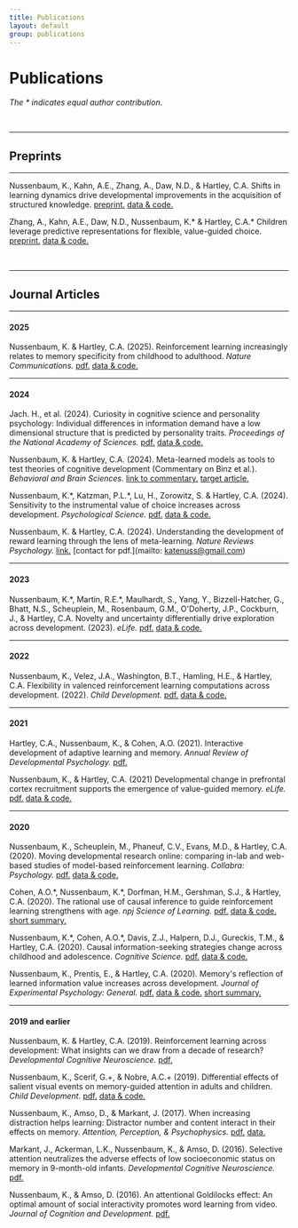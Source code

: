 ```yaml
---
title: Publications
layout: default
group: publications
---
```



# Publications
*The * indicates equal author contribution.*

<br> 

----
## Preprints
----

Nussenbaum, K., Kahn, A.E., Zhang, A., Daw, N.D., & Hartley, C.A. Shifts in learning dynamics drive developmental improvements in the acquisition of structured knowledge. [preprint.](https://osf.io/preprints/psyarxiv/amvth_v1) [data & code.](https://osf.io/6zwe2/)

Zhang, A., Kahn, A.E., Daw, N.D., Nussenbaum, K.\* & Hartley, C.A.\* Children leverage predictive representations for flexible, value-guided choice. [preprint.](https://osf.io/preprints/psyarxiv/y3dzn) [data & code.](https://osf.io/g83rp/) 


<br>

----
## Journal Articles
----

#### 2025
Nussenbaum, K. & Hartley, C.A. (2025). Reinforcement learning increasingly relates to memory specificity from childhood to adulthood. *Nature Communications.* [pdf.](/static/papers/Nussenbaum_2025_NatComms.pdf) [data & code.](https://osf.io/8yjvr/) 

----
#### 2024
Jach. H., et al. (2024). Curiosity in cognitive science and personality psychology: Individual differences in information demand have a low dimensional structure that is predicted by personality traits. *Proceedings of the National Academy of Sciences.* [pdf.](/static/papers/Jach_2024_PNAS.pdf) [data & code.](https://osf.io/kc9pb/)

Nussenbaum, K. & Hartley, C.A. (2024). Meta-learned models as tools to test theories of cognitive development (Commentary on Binz et al.). *Behavioral and Brain Sciences.* [link to commentary.](https://doi.org/10.1017/S0140525X24000281) [target article.](/static/papers/Binz_2024_BBS.pdf)

Nussenbaum, K.\*, Katzman, P.L.\*, Lu, H., Zorowitz, S. & Hartley, C.A. (2024). Sensitivity to the instrumental value of choice increases across development. *Psychological Science.* [pdf.](/static/papers/Nussenbaum_2024_PsychSci.pdf) [data & code.](https://osf.io/69rs8/) 

Nussenbaum, K. & Hartley, C.A. (2024). Understanding the development of reward learning through the lens of meta-learning. *Nature Reviews Psychology.* [link.](https://www.nature.com/articles/s44159-024-00304-1) [contact for pdf.](mailto: katenuss@gmail.com)

----
#### 2023
Nussenbaum, K.\*, Martin, R.E.\*, Maulhardt, S., Yang, Y., Bizzell-Hatcher, G., Bhatt, N.S., Scheuplein, M., Rosenbaum, G.M., O'Doherty, J.P., Cockburn, J., & Hartley, C.A. Novelty and uncertainty differentially drive exploration across development. (2023). *eLife.* [pdf.](/static/papers/Nussenbaum_2023_eLife.pdf) [data & code.](https://osf.io/cwf2k/) 

----
#### 2022
Nussenbaum, K., Velez, J.A., Washington, B.T., Hamling, H.E., & Hartley, C.A. Flexibility in valenced reinforcement learning computations across development. (2022). *Child Development.* [pdf.](/static/papers/Nussenbaum_2022_ChildDev.pdf) [data & code.](https://osf.io/p2ybw)

----
#### 2021
Hartley, C.A., Nussenbaum, K., & Cohen, A.O. (2021). Interactive development of adaptive learning and memory. *Annual Review of Developmental Psychology.* [pdf.](/static/papers/HartleyNussenbaumCohen_2021_AnnualReview.pdf) 

Nussenbaum, K., & Hartley, C.A. (2021) Developmental change in prefrontal cortex recruitment supports the emergence of value-guided memory. *eLife.* [pdf.](/static/papers/Nussenbaum_2021_eLife.pdf) [data & code.](https://osf.io/2fkbj/)

----
#### 2020
Nussenbaum, K., Scheuplein, M., Phaneuf, C.V., Evans, M.D., & Hartley, C.A. (2020). Moving developmental research online: comparing in-lab and web-based studies of model-based reinforcement learning. *Collabra: Psychology.* [pdf.](/static/papers/Nussenbaum_2020_Collabra.pdf) [data & code.](https://github.com/hartleylabnyu/online-two-step-replication) 

Cohen, A.O.\*,  Nussenbaum, K.\*, Dorfman, H.M., Gershman, S.J., & Hartley, C.A. (2020). The rational use of causal inference to guide reinforcement learning strengthens with age. *npj Science of Learning.* [pdf.](/static/papers/Cohen_2020_npj.pdf) [data & code.](https://github.com/hartleylabnyu/dev-causal-inference) [short summary.](https://npjscilearncommunity.nature.com/posts/the-hidden-agent-of-decision-making)

Nussenbaum, K.\*, Cohen, A.O.\*, Davis, Z.J., Halpern, D.J., Gureckis, T.M., & Hartley, C.A. (2020). Causal information-seeking strategies change across childhood and adolescence. *Cognitive Science.* [pdf.](/static/papers/Nussenbaum_2020_CogSci.pdf) [data & code.](https://osf.io/cp3sj/) 

Nussenbaum, K., Prentis, E., & Hartley, C.A. (2020). Memory's reflection of learned information value increases across development. *Journal of Experimental Psychology: General.* [pdf.](/static/papers/Nussenbaum_2020_JEPG.pdf) [data & code.](https://osf.io/h9ncs/) [short summary.](https://www.comebebrainy.com/blog/2020/3/23/kate-nussenbaum)

----
#### 2019 and earlier
Nussenbaum, K. & Hartley, C.A. (2019). Reinforcement learning across development: What insights can we draw from a decade of research? *Developmental Cognitive Neuroscience.* [pdf.](/static/papers/Nussenbaum_2019_DCN.pdf)

Nussenbaum, K., Scerif, G.+, & Nobre, A.C.+ (2019). Differential effects of salient visual events on memory-guided attention in adults and children. *Child Development.* [pdf.](/static/papers/Nussenbaum_2019_CDEV.pdf) [data & code.](https://osf.io/fjpcg/)

Nussenbaum, K., Amso, D., & Markant, J. (2017). When increasing distraction helps learning: Distractor number and content interact in their effects on memory. *Attention, Perception, & Psychophysics.* [pdf.](/static/papers/Nussenbaum_2017_APP.pdf) [data.](https://osf.io/d5327/)

Markant, J., Ackerman, L.K.,  Nussenbaum, K., & Amso, D. (2016). Selective attention neutralizes the adverse effects of low socioeconomic status on memory in 9-month-old infants. *Developmental Cognitive Neuroscience.* [pdf.](/static/papers/Markant_2016_DCN.pdf)

Nussenbaum, K., & Amso, D. (2016). An attentional Goldilocks effect: An optimal amount of social interactivity promotes word learning from video. *Journal of Cognition and Development.* [pdf.](/static/papers/Nussenbaum_2015_JCD.pdf)

<br>


